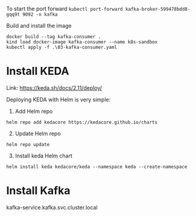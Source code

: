 To start the port forward
`kubectl port-forward kafka-broker-599478bdd8-gqq9t 9092 -n kafka`

Build and install the image

```
docker build --tag kafka-consumer .
kind load docker-image kafka-consumer --name k8s-sandbox
kubectl apply -f .\03-kafka-consumer.yaml
```

# Install KEDA

Link: https://keda.sh/docs/2.11/deploy/

Deploying KEDA with Helm is very simple:

1. Add Helm repo

```
helm repo add kedacore https://kedacore.github.io/charts
```

2. Update Helm repo

```
helm repo update
```

3. Install keda Helm chart

```
helm install keda kedacore/keda --namespace keda --create-namespace
```

# Install Kafka

kafka-service.kafka.svc.cluster.local